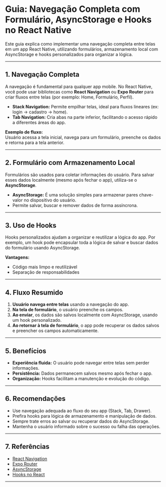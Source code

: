 # Guia: Navegação Completa com Formulário, AsyncStorage e Hooks no React Native

Este guia explica como implementar uma navegação completa entre telas em um app React Native, utilizando formulários, armazenamento local com AsyncStorage e hooks personalizados para organizar a lógica.

---

## 1. Navegação Completa

A navegação é fundamental para qualquer app mobile. No React Native, você pode usar bibliotecas como **React Navigation** ou **Expo Router** para criar fluxos entre telas (por exemplo: Home, Formulário, Perfil).

- **Stack Navigation:** Permite empilhar telas, ideal para fluxos lineares (ex: login → cadastro → home).
- **Tab Navigation:** Cria abas na parte inferior, facilitando o acesso rápido a diferentes áreas do app.

**Exemplo de fluxo:**  
Usuário acessa a tela inicial, navega para um formulário, preenche os dados e retorna para a tela anterior.

---

## 2. Formulário com Armazenamento Local

Formulários são usados para coletar informações do usuário. Para salvar esses dados localmente (mesmo após fechar o app), utiliza-se o **AsyncStorage**.

- **AsyncStorage:** É uma solução simples para armazenar pares chave-valor no dispositivo do usuário.
- Permite salvar, buscar e remover dados de forma assíncrona.

---

## 3. Uso de Hooks

Hooks personalizados ajudam a organizar e reutilizar a lógica do app. Por exemplo, um hook pode encapsular toda a lógica de salvar e buscar dados do formulário usando AsyncStorage.

**Vantagens:**
- Código mais limpo e reutilizável
- Separação de responsabilidades

---

## 4. Fluxo Resumido

1. **Usuário navega entre telas** usando a navegação do app.
2. **Na tela de formulário**, o usuário preenche os campos.
3. **Ao enviar**, os dados são salvos localmente com AsyncStorage, usando um hook personalizado.
4. **Ao retornar à tela de formulário**, o app pode recuperar os dados salvos e preencher os campos automaticamente.

---

## 5. Benefícios

- **Experiência fluida:** O usuário pode navegar entre telas sem perder informações.
- **Persistência:** Dados permanecem salvos mesmo após fechar o app.
- **Organização:** Hooks facilitam a manutenção e evolução do código.

---

## 6. Recomendações

- Use navegação adequada ao fluxo do seu app (Stack, Tab, Drawer).
- Prefira hooks para lógica de armazenamento e manipulação de dados.
- Sempre trate erros ao salvar ou recuperar dados do AsyncStorage.
- Mantenha o usuário informado sobre o sucesso ou falha das operações.

---

## 7. Referências

- [React Navigation](https://reactnavigation.org/)
- [Expo Router](https://docs.expo.dev/router/introduction/)
- [AsyncStorage](https://react-native-async-storage.github.io/async-storage/)
- [Hooks no React](https://react.dev/reference/react)

---
